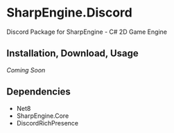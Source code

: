 # SharpEngine.Discord

Discord Package for SharpEngine - C# 2D Game Engine

## Installation, Download, Usage

*Coming Soon*

## Dependencies

- Net8
- SharpEngine.Core
- DiscordRichPresence
